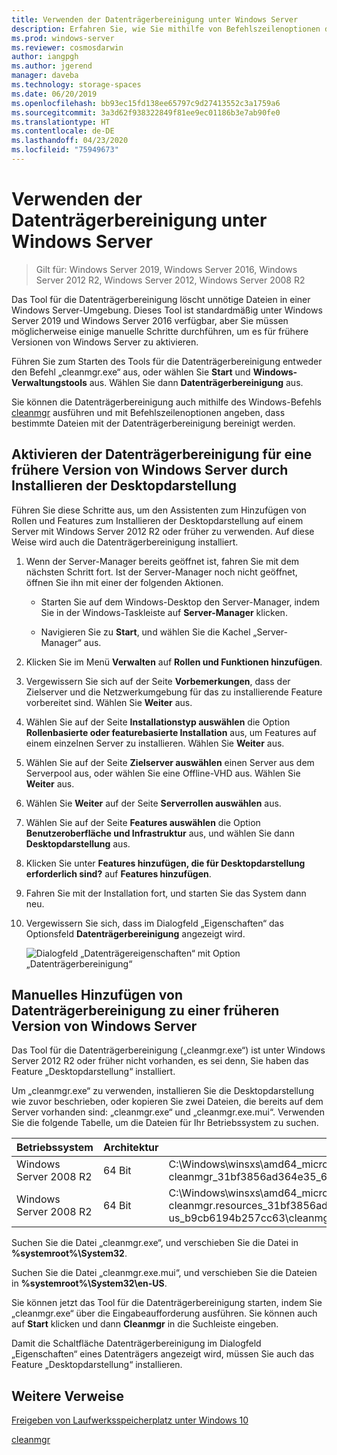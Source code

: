 ```yaml
---
title: Verwenden der Datenträgerbereinigung unter Windows Server
description: Erfahren Sie, wie Sie mithilfe von Befehlszeilenoptionen das Tool für die Datenträgerbereinigung („cleanmgr.exe“) so konfigurieren, dass bestimmte Dateien automatisch bereinigt werden.
ms.prod: windows-server
ms.reviewer: cosmosdarwin
author: iangpgh
ms.author: jgerend
manager: daveba
ms.technology: storage-spaces
ms.date: 06/20/2019
ms.openlocfilehash: bb93ec15fd138ee65797c9d27413552c3a1759a6
ms.sourcegitcommit: 3a3d62f938322849f81ee9ec01186b3e7ab90fe0
ms.translationtype: HT
ms.contentlocale: de-DE
ms.lasthandoff: 04/23/2020
ms.locfileid: "75949673"
---
```

# <a name="using-disk-cleanup-on-windows-server"></a>Verwenden der Datenträgerbereinigung unter Windows Server

> Gilt für: Windows Server 2019, Windows Server 2016, Windows Server 2012 R2, Windows Server 2012, Windows Server 2008 R2

Das Tool für die Datenträgerbereinigung löscht unnötige Dateien in einer Windows Server-Umgebung. Dieses Tool ist standardmäßig unter Windows Server 2019 und Windows Server 2016 verfügbar, aber Sie müssen möglicherweise einige manuelle Schritte durchführen, um es für frühere Versionen von Windows Server zu aktivieren.

Führen Sie zum Starten des Tools für die Datenträgerbereinigung entweder den Befehl „cleanmgr.exe“ aus, oder wählen Sie **Start** und **Windows-Verwaltungstools** aus. Wählen Sie dann **Datenträgerbereinigung** aus.

Sie können die Datenträgerbereinigung auch mithilfe des Windows-Befehls [cleanmgr](../../administration/windows-commands/cleanmgr.md) ausführen und mit Befehlszeilenoptionen angeben, dass bestimmte Dateien mit der Datenträgerbereinigung bereinigt werden.

## <a name="enable-disk-cleanup-on-an-earlier-version-of-windows-server-by-installing-the-desktop-experience"></a>Aktivieren der Datenträgerbereinigung für eine frühere Version von Windows Server durch Installieren der Desktopdarstellung

Führen Sie diese Schritte aus, um den Assistenten zum Hinzufügen von Rollen und Features zum Installieren der Desktopdarstellung auf einem Server mit Windows Server 2012 R2 oder früher zu verwenden. Auf diese Weise wird auch die Datenträgerbereinigung installiert.

1. Wenn der Server-Manager bereits geöffnet ist, fahren Sie mit dem nächsten Schritt fort. Ist der Server-Manager noch nicht geöffnet, öffnen Sie ihn mit einer der folgenden Aktionen.

   - Starten Sie auf dem Windows-Desktop den Server-Manager, indem Sie in der Windows-Taskleiste auf **Server-Manager** klicken.

   - Navigieren Sie zu **Start**, und wählen Sie die Kachel „Server-Manager“ aus.

1. Klicken Sie im Menü **Verwalten** auf **Rollen und Funktionen hinzufügen**.

1. Vergewissern Sie sich auf der Seite **Vorbemerkungen**, dass der Zielserver und die Netzwerkumgebung für das zu installierende Feature vorbereitet sind. Wählen Sie **Weiter** aus.

1. Wählen Sie auf der Seite **Installationstyp auswählen** die Option **Rollenbasierte oder featurebasierte Installation** aus, um Features auf einem einzelnen Server zu installieren. Wählen Sie **Weiter** aus.

1. Wählen Sie auf der Seite **Zielserver auswählen** einen Server aus dem Serverpool aus, oder wählen Sie eine Offline-VHD aus. Wählen Sie **Weiter** aus.

1. Wählen Sie **Weiter** auf der Seite **Serverrollen auswählen** aus.

1. Wählen Sie auf der Seite **Features auswählen** die Option **Benutzeroberfläche und Infrastruktur** aus, und wählen Sie dann **Desktopdarstellung** aus.

1. Klicken Sie unter **Features hinzufügen, die für Desktopdarstellung erforderlich sind?** auf **Features hinzufügen**.

1. Fahren Sie mit der Installation fort, und starten Sie das System dann neu.

1. Vergewissern Sie sich, dass im Dialogfeld „Eigenschaften“ das Optionsfeld **Datenträgerbereinigung** angezeigt wird.

   ![Dialogfeld „Datenträgereigenschaften“ mit Option „Datenträgerbereinigung“](media/diskpropswcleanup.png)

## <a name="manually-add-disk-cleanup-to-an-earlier-version-of-windows-server"></a>Manuelles Hinzufügen von Datenträgerbereinigung zu einer früheren Version von Windows Server

Das Tool für die Datenträgerbereinigung („cleanmgr.exe“) ist unter Windows Server 2012 R2 oder früher nicht vorhanden, es sei denn, Sie haben das Feature „Desktopdarstellung“ installiert.

Um „cleanmgr.exe“ zu verwenden, installieren Sie die Desktopdarstellung wie zuvor beschrieben, oder kopieren Sie zwei Dateien, die bereits auf dem Server vorhanden sind: „cleanmgr.exe“ und „cleanmgr.exe.mui“. Verwenden Sie die folgende Tabelle, um die Dateien für Ihr Betriebssystem zu suchen.

| Betriebssystem  | Architektur  | Speicherort  |
| ----------------- | -------------- | --------------- |
| Windows Server 2008 R2 | 64 Bit | C:\Windows\winsxs\amd64_microsoft-windows-cleanmgr_31bf3856ad364e35_6.1.7600.16385_none_c9392808773cd7da\cleanmgr.exe 
| Windows Server 2008 R2 | 64 Bit | C:\Windows\winsxs\amd64_microsoft-windows-cleanmgr.resources_31bf3856ad364e35_6.1.7600.16385_en-us_b9cb6194b257cc63\cleanmgr.exe.mui |

Suchen Sie die Datei „cleanmgr.exe“, und verschieben Sie die Datei in **%systemroot%\System32**.

Suchen Sie die Datei „cleanmgr.exe.mui“, und verschieben Sie die Dateien in **%systemroot%\System32\en-US**.

Sie können jetzt das Tool für die Datenträgerbereinigung starten, indem Sie „cleanmgr.exe“ über die Eingabeaufforderung ausführen. Sie können auch auf **Start** klicken und dann **Cleanmgr** in die Suchleiste eingeben.

Damit die Schaltfläche Datenträgerbereinigung im Dialogfeld „Eigenschaften“ eines Datenträgers angezeigt wird, müssen Sie auch das Feature „Desktopdarstellung“ installieren.

## <a name="additional-references"></a>Weitere Verweise

[Freigeben von Laufwerksspeicherplatz unter Windows 10](https://support.microsoft.com/help/12425/windows-10-free-up-drive-space)

[cleanmgr](../../administration/windows-commands/cleanmgr.md)
